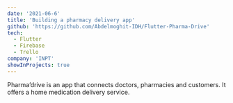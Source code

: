 ```yaml
---
date: '2021-06-6'
title: 'Building a pharmacy delivery app'
github: 'https://github.com/Abdelmoghit-IDH/Flutter-Pharma-Drive'
tech:
  - Flutter
  - Firebase
  - Trello
company: 'INPT'
showInProjects: true
---
```


Pharma’drive is an app that connects doctors, pharmacies and customers. It offers a home medication delivery service.
